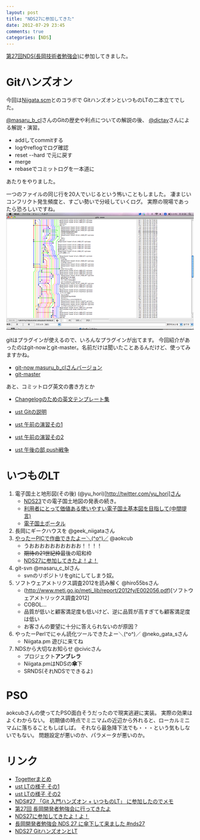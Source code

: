 ```yaml
---
layout: post
title: "NDS27に参加してきた"
date: 2012-07-29 23:45
comments: true
categories: [NDS]
---
```


[第27回NDS(長岡技術者勉強会)](http://nagaoka.techtalk.jp/no27)に参加してきました。

# Gitハンズオン
今回は[Niigata.scm](https://www.facebook.com/groups/niigata.scm)とのコラボで
GitハンズオンといつものLTの二本立てでした。

[@masaru_b_cl](http://twitter.com/masaru_b_cl)さんのGitの歴史や利点についての解説の後、
[@dictav](https://twitter.com/dictav)さんによる解説・演習。

- addしてcommitする
- logやreflogでログ確認
- reset --hard で元に戻す
- merge
- rebaseでコミットログを一本道に

あたりをやりました。

一つのファイルの同じ行を20人でいじるという怖いこともしました。
凄まじいコンフリクト発生頻度と、すごい勢いで分岐していくログ。
実際の現場であったら恐ろしいですね。
![凄まじい分岐のログ](/images/2012-07-29-nds27.png)

gitはプラグインが使えるので、いろんなプラグインが出てます。
今回紹介があったのはgit-nowとgit-master。名前だけは聞いたことあるんだけど、使ってみますかね。

- [git-now masuru_b_clさんバージョン](https://github.com/masaru-b-cl/git-now/tree/masaru-b-cl/develop)
- [git-master](https://gist.github.com/1131618)

あと、コミットログ英文の書き方とか
- [Changelogのための英文テンプレート集](http://d.hatena.ne.jp/pyopyopyo/20070920/p1)

- [ust Gitの説明](http://www.ustream.tv/recorded/24291362)
- [ust 午前の演習その1](http://www.ustream.tv/recorded/24292502)
- [ust 午前の演習その2](http://www.ustream.tv/recorded/24293559)
- [ust 午後の部 push戦争](http://www.ustream.tv/recorded/24295662)

# いつものLT
1. 電子国土と地形図(その後) (@yu_hori)[http://twitter.com/yu_hori]さん
    - [NDS23](http://nagaoka.techtalk.jp/nds23)での電子国土地図の発表の続き。
    - [利用者にとって価値ある使いやすい電子国土基本図を目指して(中間提言)](http://www.gsi.go.jp/common/000075390.pdf)
    - [電子国土ポータル](http://portal.cyberjapan.jp/index.html)
2. 長岡にギークハウスを @geek_niigataさん
3. [やったーPICで作曲できたよー＼(&#094;o&#094;)／](http://www.slideshare.net/aokcub/pico-13792427) @aokcub
    - うおおおおおおおおおお！！！！
    - <del>期待の21世紀枠</del>最後の昭和枠
    - [NDS27に参加してきたよ！よ！](http://aokcub.hateblo.jp/entry/2012/07/29/215011)
4. git-svn @masaru_c_blさん
    - svnのリポジトリをgitにしてしまう奴。
5. ソフトウェアメトリクス調査2012を読み解く @hiro55bsさん
    - (http://www.meti.go.jp/meti_lib/report/2012fy/E002056.pdf)[ソフトウェアメトリックス調査2012]
    - COBOL...
    - 品質が低いと顧客満足度も低いけど、逆に品質が高すぎても顧客満足度は低い
    - お客さんの要望に十分に答えられないのが原因？
6. やったーPerlでにゃん読化ツールできたよー＼(&#094;o&#094;)／ @neko_gata_sさん
    - Niigata.pm 遊びに来てね
7. NDSから大切なお知らせ @civicさん
    - プロジェクト<b>アンブレラ</b>
    - Niigata.pmはNDSの<b>傘</b>下
    - SRNDS(それNDSでできるよ)

# PSO

aokcubさんの使ってたPSO面白そうだったので現実逃避に実装。
実際の効果はよくわからない。
初期値の時点でミニマムの近辺から外れると、ローカルミニマムに落ちることもしばしば。
それなら最急降下法でも・・・という気もしないでもない。
問題設定が悪いのか、パラメータが悪いのか。

<script type="text/javascript" src="http://jsdo.it/blogparts/oQ0h/js"></script>

# リンク
- [Togetterまとめ](http://togetter.com/li/346213)
- [ust LTの様子 その1](http://www.ustream.tv/recorded/24298774)
- [ust LTの様子 その2](http://www.ustream.tv/recorded/24299660)
- [NDS#27 「Git 入門ハンズオン + いつものLT」 に参加したのでメモ](http://hayajo.hatenablog.com/entry/2012/07/29/011234)
- [第27回 長岡開発者勉強会に行ってきたよ](http://d.hatena.ne.jp/sasaplus1/20120729/1343494424)
- [NDS27に参加してきたよ！よ！](http://aokcub.hateblo.jp/entry/2012/07/29/215011)
- [長岡開発者勉強会 NDS 27 に傘下して来ました #nds27](http://nekogata.hatenablog.com/entry/2012/07/30/124449)
- [NDS27 GitハンズオンとLT](http://mint.hateblo.jp/entry/2012/07/29/123633)
